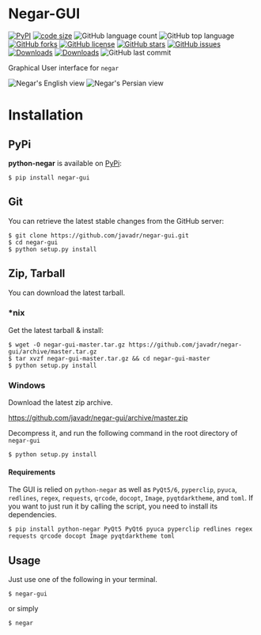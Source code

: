 ﻿Negar-GUI
==============
[![PyPI](https://img.shields.io/pypi/v/negar-gui?style=social)](https://pypi.org/project/negar-gui/)
[![code size](https://img.shields.io/github/languages/code-size/javadr/negar-gui?style=social)](https://github.com/javadr/negar-gui/archive/master.zip)
![GitHub language count](https://img.shields.io/github/languages/count/javadr/negar-gui?style=social)
![GitHub top language](https://img.shields.io/github/languages/top/javadr/negar-gui?style=social)
[![GitHub forks](https://img.shields.io/github/forks/javadr/negar-gui?style=social)](https://github.com/javadr/negar-gui/network/members)
[![GitHub license](https://img.shields.io/github/license/javadr/negar-gui?style=social)](https://github.com/javadr/negar-gui/blob/main/LICENSE)
[![GitHub stars](https://img.shields.io/github/stars/javadr/negar-gui?style=social)](https://github.com/javadr/negar-gui/stargazers)
[![GitHub issues](https://img.shields.io/github/issues/javadr/negar-gui?style=social)](https://github.com/javadr/negar-gui/issues)
[![Downloads](https://pepy.tech/badge/negar-gui)](https://pepy.tech/project/negar-gui)
[![Downloads](https://pepy.tech/badge/negar-gui/month)](https://pepy.tech/project/negar-gui)
![GitHub last commit](https://img.shields.io/github/last-commit/javadr/negar-gui)

Graphical User interface for `negar`


![Negar's English view](https://raw.github.com/javadr/negar-gui/master/images/negar-en.png)
![Negar's Persian view](https://raw.github.com/javadr/negar-gui/master/images/negar-fa.png)

Installation
==============

## PyPi

**python-negar** is available on [PyPi](http://pypi.python.org/pypi/negar-gui):

    $ pip install negar-gui

## Git

You can retrieve the latest stable changes from the GitHub server:

    $ git clone https://github.com/javadr/negar-gui.git
    $ cd negar-gui
    $ python setup.py install

## Zip, Tarball

You can download the latest tarball.

### *nix

Get the latest tarball & install:

    $ wget -O negar-gui-master.tar.gz https://github.com/javadr/negar-gui/archive/master.tar.gz
    $ tar xvzf negar-gui-master.tar.gz && cd negar-gui-master
    $ python setup.py install

### Windows

Download the latest zip archive.

https://github.com/javadr/negar-gui/archive/master.zip

Decompress it, and run the following command in the root directory of `negar-gui`

    $ python setup.py install

#### Requirements
The GUI is relied on `python-negar` as well as `PyQt5/6`, `pyperclip`, `pyuca`, `redlines`, `regex`, `requests`, `qrcode`, `docopt`, `Image`, `pyqtdarktheme`, and `toml`.
If you want to just run it by calling the script, you need to install its dependencies.

    $ pip install python-negar PyQt5 PyQt6 pyuca pyperclip redlines regex requests qrcode docopt Image pyqtdarktheme toml

## Usage
Just use one of the following in your terminal.

    $ negar-gui

or simply

    $ negar
